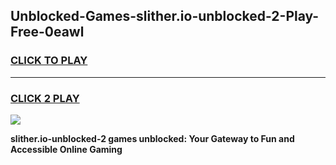 
## Unblocked-Games-slither.io-unblocked-2-Play-Free-0eawl
<h3>
<a href="https://premium76.site?title=slither.io-unblocked-2&ref=10A">CLICK TO PLAY</a></h3>
<hr>

<h3>
<a href="https://premium76.site?title=slither.io-unblocked-2&ref=10A">CLICK 2 PLAY</a>
  
</h3>

<a href="https://premium76.site?title=slither.io-unblocked-2&ref=10A"><img src="https://clearcache.store/games.png"></a>


**slither.io-unblocked-2 games unblocked: Your Gateway to Fun and Accessible Online Gaming**
